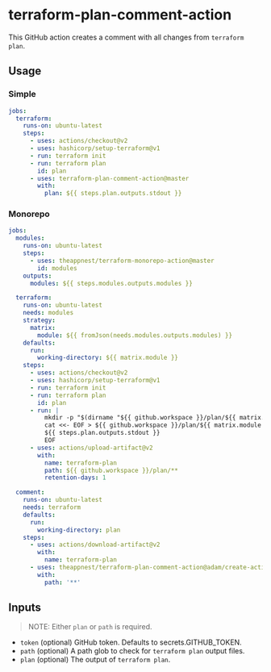 # terraform-plan-comment-action

This GitHub action creates a comment with all changes from `terraform plan`.

## Usage

### Simple

```yaml
jobs:
  terraform:
    runs-on: ubuntu-latest
    steps:
      - uses: actions/checkout@v2
      - uses: hashicorp/setup-terraform@v1
      - run: terraform init
      - run: terraform plan
        id: plan
      - uses: terraform-plan-comment-action@master
        with:
          plan: ${{ steps.plan.outputs.stdout }}
```

### Monorepo

```yaml
jobs:
  modules:
    runs-on: ubuntu-latest
    steps:
      - uses: theappnest/terraform-monorepo-action@master
        id: modules
    outputs:
      modules: ${{ steps.modules.outputs.modules }}

  terraform:
    runs-on: ubuntu-latest
    needs: modules
    strategy:
      matrix:
        module: ${{ fromJson(needs.modules.outputs.modules) }}
    defaults:
      run:
        working-directory: ${{ matrix.module }}
    steps:
      - uses: actions/checkout@v2
      - uses: hashicorp/setup-terraform@v1
      - run: terraform init
      - run: terraform plan
        id: plan
      - run: |
          mkdir -p "$(dirname "${{ github.workspace }}/plan/${{ matrix.module }}")"
          cat <<- EOF > ${{ github.workspace }}/plan/${{ matrix.module }}
          ${{ steps.plan.outputs.stdout }}
          EOF
      - uses: actions/upload-artifact@v2
        with:
          name: terraform-plan
          path: ${{ github.workspace }}/plan/**
          retention-days: 1

  comment:
    runs-on: ubuntu-latest
    needs: terraform
    defaults:
      run:
        working-directory: plan
    steps:
      - uses: actions/download-artifact@v2
        with:
          name: terraform-plan
      - uses: theappnest/terraform-plan-comment-action@adam/create-action
        with:
          path: '**'
```

## Inputs

> NOTE: Either `plan` or `path` is required.

- `token` (optional) GitHub token. Defaults to secrets.GITHUB_TOKEN.
- `path` (optional) A path glob to check for `terraform plan` output files.
- `plan` (optional) The output of `terraform plan`.
